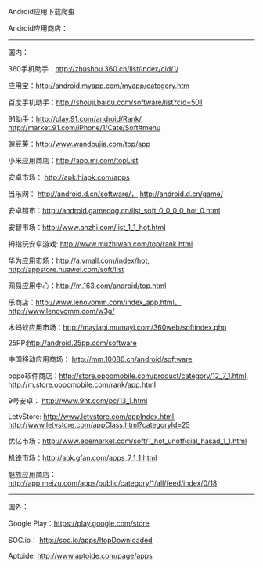 Android应用下载爬虫




Android应用商店：

----
国内：

360手机助手：http://zhushou.360.cn/list/index/cid/1/

应用宝：http://android.myapp.com/myapp/category.htm

百度手机助手：http://shouji.baidu.com/software/list?cid=501

91助手：http://play.91.com/android/Rank/, http://market.91.com/iPhone/1/Cate/Soft#menu

豌豆荚：http://www.wandoujia.com/top/app

小米应用商店：http://app.mi.com/topList

安卓市场： http://apk.hiapk.com/apps

当乐网： http://android.d.cn/software/， http://android.d.cn/game/


安卓超市：http://android.gamedog.cn/list_soft_0_0_0_0_hot_0.html


安智市场：http://www.anzhi.com/list_1_1_hot.html

拇指玩安卓游戏: http://www.muzhiwan.com/top/rank.html


华为应用市场：http://a.vmall.com/index/hot, http://appstore.huawei.com/soft/list

网易应用中心：http://m.163.com/android/top.html

乐商店：http://www.lenovomm.com/index_app.html， http://www.lenovomm.com/w3g/


木蚂蚁应用市场：http://mayiapi.mumayi.com/360web/softindex.php

25PP:http://android.25pp.com/software

中国移动应用商场： http://mm.10086.cn/android/software

oppo软件商店：http://store.oppomobile.com/product/category/12_7_1.html, http://m.store.oppomobile.com/rank/app.html

9号安卓： http://www.9ht.com/pc/13_1.html

LetvStore: http://www.letvstore.com/appIndex.html, http://www.letvstore.com/appClass.html?categoryId=25

优亿市场：http://www.eoemarket.com/soft/1_hot_unofficial_hasad_1_1.html

机锋市场：http://apk.gfan.com/apps_7_1_1.html

魅族应用商店：http://app.meizu.com/apps/public/category/1/all/feed/index/0/18


----
国外：

Google Play：https://play.google.com/store

SOC.io： http://soc.io/apps/!topDownloaded


Aptoide: http://www.aptoide.com/page/apps